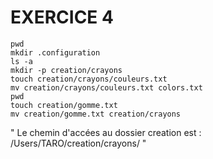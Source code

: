 # EXERCICE 4
    pwd
    mkdir .configuration
    ls -a
    mkdir -p creation/crayons
    touch creation/crayons/couleurs.txt
    mv creation/crayons/couleurs.txt colors.txt
    pwd
    touch creation/gomme.txt
    mv creation/gomme.txt creation/crayons

" Le chemin d'accées au dossier creation est : /Users/TARO/creation/crayons/ "
